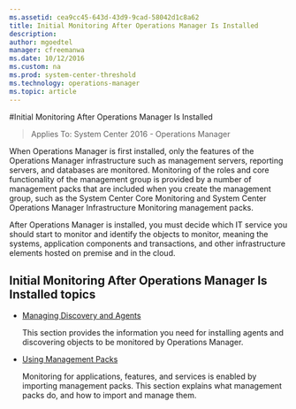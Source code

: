 ```yaml
---
ms.assetid: cea9cc45-643d-43d9-9cad-58042d1c8a62
title: Initial Monitoring After Operations Manager Is Installed
description:
author: mgoedtel
manager: cfreemanwa
ms.date: 10/12/2016
ms.custom: na
ms.prod: system-center-threshold
ms.technology: operations-manager
ms.topic: article
---
```


#Initial Monitoring After Operations Manager Is Installed

>Applies To: System Center 2016 - Operations Manager

When Operations Manager is first installed, only the features of the Operations Manager infrastructure such as management servers, reporting servers, and databases are monitored. Monitoring of the roles and core functionality of the management group is provided by a number of management packs that are included when you create the management group, such as the System Center Core Monitoring and System Center Operations Manager Infrastructure Monitoring management packs.  

After Operations Manager is installed, you must decide which IT service you should start to monitor and identify the objects to monitor, meaning the systems, application components and transactions, and other infrastructure elements hosted on premise and in the cloud.  

## Initial Monitoring After Operations Manager Is Installed topics

- [Managing Discovery and Agents](Managing-Discovery-and-Agents.md)

    This section provides the information you need for installing agents and discovering objects to be monitored by Operations Manager.

- [Using Management Packs](Using-Management-Packs.md)

    Monitoring for applications, features, and services is enabled by importing management packs. This section explains what management packs do, and how to import and manage them.

